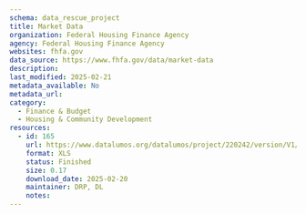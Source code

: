 ```yaml
---
schema: data_rescue_project 
title: Market Data
organization: Federal Housing Finance Agency
agency: Federal Housing Finance Agency
websites: fhfa.gov
data_source: https://www.fhfa.gov/data/market-data
description: 
last_modified: 2025-02-21
metadata_available: No
metadata_url: 
category:
  - Finance & Budget 
  - Housing & Community Development 
resources:
  - id: 165
    url: https://www.datalumos.org/datalumos/project/220242/version/V1/view
    format: XLS
    status: Finished
    size: 0.17
    download_date: 2025-02-20
    maintainer: DRP, DL
    notes: 
---
```

